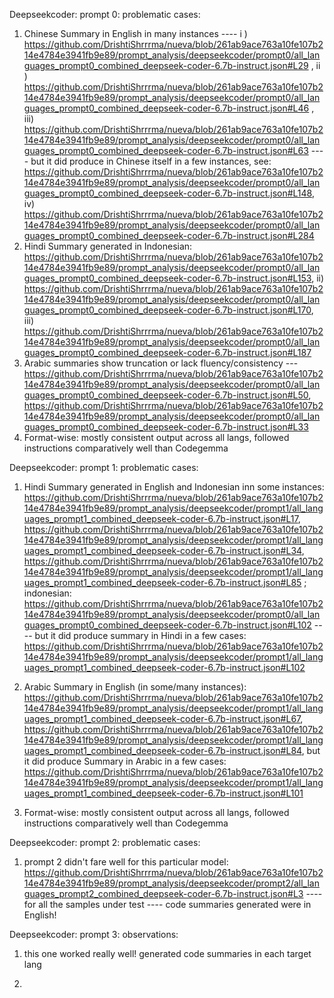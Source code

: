 
Deepseekcoder: prompt 0: problematic cases: 

1. Chinese Summary in English in many instances ---- i ) https://github.com/DrishtiShrrrma/nueva/blob/261ab9ace763a10fe107b214e4784e3941fb9e89/prompt_analysis/deepseekcoder/prompt0/all_languages_prompt0_combined_deepseek-coder-6.7b-instruct.json#L29 , ii ) https://github.com/DrishtiShrrrma/nueva/blob/261ab9ace763a10fe107b214e4784e3941fb9e89/prompt_analysis/deepseekcoder/prompt0/all_languages_prompt0_combined_deepseek-coder-6.7b-instruct.json#L46 , iii) https://github.com/DrishtiShrrrma/nueva/blob/261ab9ace763a10fe107b214e4784e3941fb9e89/prompt_analysis/deepseekcoder/prompt0/all_languages_prompt0_combined_deepseek-coder-6.7b-instruct.json#L63 ---- but it did produce in Chinese itself in a few instances, see: https://github.com/DrishtiShrrrma/nueva/blob/261ab9ace763a10fe107b214e4784e3941fb9e89/prompt_analysis/deepseekcoder/prompt0/all_languages_prompt0_combined_deepseek-coder-6.7b-instruct.json#L148, iv) https://github.com/DrishtiShrrrma/nueva/blob/261ab9ace763a10fe107b214e4784e3941fb9e89/prompt_analysis/deepseekcoder/prompt0/all_languages_prompt0_combined_deepseek-coder-6.7b-instruct.json#L284
2. Hindi Summary generated in Indonesian: https://github.com/DrishtiShrrrma/nueva/blob/261ab9ace763a10fe107b214e4784e3941fb9e89/prompt_analysis/deepseekcoder/prompt0/all_languages_prompt0_combined_deepseek-coder-6.7b-instruct.json#L153, ii) https://github.com/DrishtiShrrrma/nueva/blob/261ab9ace763a10fe107b214e4784e3941fb9e89/prompt_analysis/deepseekcoder/prompt0/all_languages_prompt0_combined_deepseek-coder-6.7b-instruct.json#L170, iii) https://github.com/DrishtiShrrrma/nueva/blob/261ab9ace763a10fe107b214e4784e3941fb9e89/prompt_analysis/deepseekcoder/prompt0/all_languages_prompt0_combined_deepseek-coder-6.7b-instruct.json#L187
3. Arabic summaries show truncation or lack fluency/consistency --- https://github.com/DrishtiShrrrma/nueva/blob/261ab9ace763a10fe107b214e4784e3941fb9e89/prompt_analysis/deepseekcoder/prompt0/all_languages_prompt0_combined_deepseek-coder-6.7b-instruct.json#L50, https://github.com/DrishtiShrrrma/nueva/blob/261ab9ace763a10fe107b214e4784e3941fb9e89/prompt_analysis/deepseekcoder/prompt0/all_languages_prompt0_combined_deepseek-coder-6.7b-instruct.json#L33
4. Format-wise: mostly consistent output across all langs, followed instructions comparatively well than Codegemma


Deepseekcoder: prompt 1: problematic cases:

1. Hindi Summary generated in English and Indonesian inn some instances: https://github.com/DrishtiShrrrma/nueva/blob/261ab9ace763a10fe107b214e4784e3941fb9e89/prompt_analysis/deepseekcoder/prompt1/all_languages_prompt1_combined_deepseek-coder-6.7b-instruct.json#L17, https://github.com/DrishtiShrrrma/nueva/blob/261ab9ace763a10fe107b214e4784e3941fb9e89/prompt_analysis/deepseekcoder/prompt1/all_languages_prompt1_combined_deepseek-coder-6.7b-instruct.json#L34, https://github.com/DrishtiShrrrma/nueva/blob/261ab9ace763a10fe107b214e4784e3941fb9e89/prompt_analysis/deepseekcoder/prompt1/all_languages_prompt1_combined_deepseek-coder-6.7b-instruct.json#L85 ; indonesian: https://github.com/DrishtiShrrrma/nueva/blob/261ab9ace763a10fe107b214e4784e3941fb9e89/prompt_analysis/deepseekcoder/prompt0/all_languages_prompt0_combined_deepseek-coder-6.7b-instruct.json#L102 ---- but it did produce summary in Hindi in a few cases: https://github.com/DrishtiShrrrma/nueva/blob/261ab9ace763a10fe107b214e4784e3941fb9e89/prompt_analysis/deepseekcoder/prompt1/all_languages_prompt1_combined_deepseek-coder-6.7b-instruct.json#L102

2. Arabic Summary in English (in some/many instances): https://github.com/DrishtiShrrrma/nueva/blob/261ab9ace763a10fe107b214e4784e3941fb9e89/prompt_analysis/deepseekcoder/prompt1/all_languages_prompt1_combined_deepseek-coder-6.7b-instruct.json#L67, https://github.com/DrishtiShrrrma/nueva/blob/261ab9ace763a10fe107b214e4784e3941fb9e89/prompt_analysis/deepseekcoder/prompt1/all_languages_prompt1_combined_deepseek-coder-6.7b-instruct.json#L84, but it did produce Summary in Arabic in a few cases: https://github.com/DrishtiShrrrma/nueva/blob/261ab9ace763a10fe107b214e4784e3941fb9e89/prompt_analysis/deepseekcoder/prompt1/all_languages_prompt1_combined_deepseek-coder-6.7b-instruct.json#L101
3. Format-wise: mostly consistent output across all langs, followed instructions comparatively well than Codegemma


Deepseekcoder: prompt 2: problematic cases:
1. prompt 2 didn't fare well for this particular model: https://github.com/DrishtiShrrrma/nueva/blob/261ab9ace763a10fe107b214e4784e3941fb9e89/prompt_analysis/deepseekcoder/prompt2/all_languages_prompt2_combined_deepseek-coder-6.7b-instruct.json#L3 ---- for all the samples under test ---- code summaries generated were in English!


Deepseekcoder: prompt 3: observations:
1. this one worked really well! generated code summaries in each target lang

5. 
